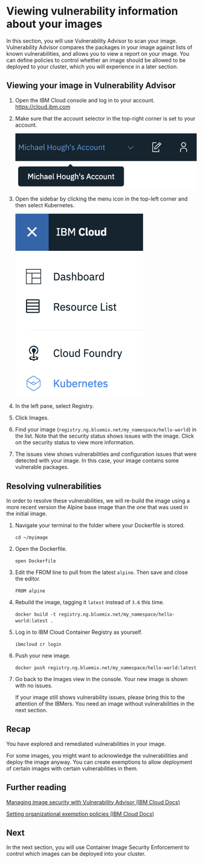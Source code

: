 # Viewing vulnerability information about your images

In this section, you will use Vulnerability Advisor to scan your image. Vulnerability Advisor compares the packages in your image against lists of known vulnerabilities, and allows you to view a report on your image. You can define policies to control whether an image should be allowed to be deployed to your cluster, which you will experience in a later section.

## Viewing your image in Vulnerability Advisor

1. Open the IBM Cloud console and log in to your account. <https://cloud.ibm.com>

2. Make sure that the account selector in the top-right corner is set to your account.

    ![IBM Cloud account selector](./5_1.png)

3. Open the sidebar by clicking the menu icon in the top-left corner and then select Kubernetes.

    ![Kubernetes button in sidebar](./5_2.png)

4. In the left pane, select Registry.

5. Click Images.

6. Find your image (`registry.ng.bluemix.net/my_namespace/hello-world`) in the list. Note that the security status shows issues with the image. Click on the security status to view more information.

7. The issues view shows vulnerabilities and configuration issues that were detected with your image. In this case, your image contains some vulnerable packages.

## Resolving vulnerabilities

In order to resolve these vulnerabilities, we will re-build the image using a more recent version the Alpine base image than the one that was used in the initial image.

1. Navigate your terminal to the folder where your Dockerfile is stored.

    `cd ~/myimage`

2. Open the Dockerfile.

    `open Dockerfile`

3. Edit the FROM line to pull from the latest `alpine`. Then save and close the editor.

    `FROM alpine`

4. Rebuild the image, tagging it `latest` instead of `3.6` this time.

    `docker build -t registry.ng.bluemix.net/my_namespace/hello-world:latest .`

5. Log in to IBM Cloud Container Registry as yourself.

    `ibmcloud cr login`

6. Push your new image.

    `docker push registry.ng.bluemix.net/my_namespace/hello-world:latest`

7. Go back to the Images view in the console. Your new image is shown with no issues.

    If your image still shows vulnerability issues, please bring this to the attention of the IBMers. You need an image without vulnerabilities in the next section.

## Recap

You have explored and remediated vulnerabilities in your image.

For some images, you might want to acknowledge the vulnerabilities and deploy the image anyway. You can create exemptions to allow deployment of certain images with certain vulnerabilities in them.

## Further reading

[Managing image security with Vulnerability Advisor (IBM Cloud Docs)](https://console.bluemix.net/docs/services/va/va_index.html#va_index)

[Setting organizational exemption policies (IBM Cloud Docs)](https://console.bluemix.net/docs/services/va/va_index.html#va_managing_policy)


## Next

In the next section, you will use Container Image Security Enforcement to control which images can be deployed into your cluster.
